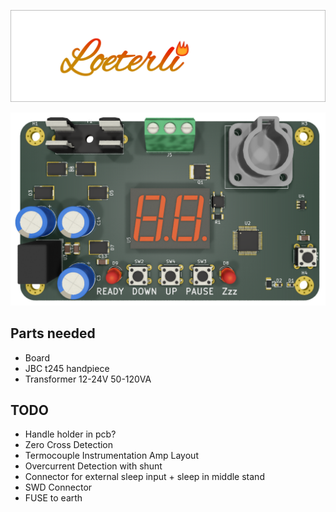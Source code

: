
![](loeterli-logo.png)

![](loeterli-board.png)

## Parts needed
* Board
* JBC t245 handpiece
* Transformer 12-24V 50-120VA

## TODO
* Handle holder in pcb?
* Zero Cross Detection
* Termocouple Instrumentation Amp Layout
* Overcurrent Detection with shunt
* Connector for external sleep input + sleep in middle stand
* SWD Connector
* FUSE to earth